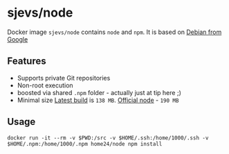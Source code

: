 # sjevs/node

Docker image `sjevs/node` contains `node` and `npm`. It is based on [Debian from Google](https://hub.docker.com/r/google/debian/)

## Features
* Supports private Git repositories
* Non-root execution
* boosted via shared `.npm` folder - actually just at tip here ;)
* Minimal size [Latest build](https://hub.docker.com/r/sjevs/node/tags/) is `138 MB`. [Official node](https://hub.docker.com/r/library/node/tags/) - `190 MB`


## Usage

```
docker run -it --rm -v $PWD:/src -v $HOME/.ssh:/home/1000/.ssh -v $HOME/.npm:/home/1000/.npm home24/node npm install
```
